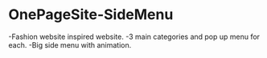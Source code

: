# OnePageSite-SideMenu

-Fashion website inspired website.
-3 main categories and pop up menu for each.
-Big side menu with animation.